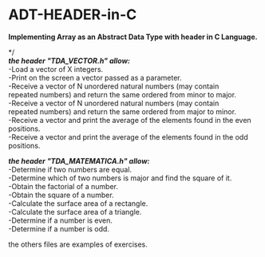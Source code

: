 # **ADT-HEADER-in-C**
**Implementing Array as an Abstract Data Type with header in C Language.**

*/     
**_the header "TDA_VECTOR.h" allow:_**    
-Load a vector of X integers.    
-Print on the screen a vector passed as a parameter.    
-Receive a vector of N unordered natural numbers (may contain    
repeated numbers) and return the same ordered from minor to major.    
-Receive a vector of N unordered natural numbers (may contain    
repeated numbers) and return the same ordered from major to minor.    
-Receive a vector and print the average of the elements found in the even positions.    
-Receive a vector and print the average of the elements found in the odd positions.    
    
**_the header "TDA_MATEMATICA.h" allow:_**    
-Determine if two numbers are equal.    
-Determine which of two numbers is major and find the square of it.    
-Obtain the factorial of a number.    
-Obtain the square of a number.    
-Calculate the surface area of ​​a rectangle.    
-Calculate the surface area of ​​a triangle.    
-Determine if a number is even.    
-Determine if a number is odd.    
    
the others files are examples of exercises.    



